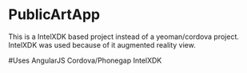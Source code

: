 PublicArtApp
============
This is a IntelXDK based project instead of a yeoman/cordova project.
IntelXDK was used because of it augmented reality view. 

#Uses
AngularJS
Cordova/Phonegap
IntelXDK

